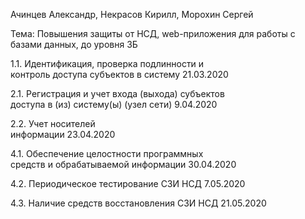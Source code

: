 Ачинцев Александр, Некрасов Кирилл, Морохин Сергей

Тема: Повышения защиты от НСД, web-приложения для работы с базами данных, до уровня 3Б


1.1. Идентификация,
проверка подлинности и    
контроль доступа
субъектов в систему        21.03.2020  

2.1. Регистрация и учет
входа (выхода) субъектов    
доступа в (из) систему(ы)
(узел сети) 9.04.2020

2.2. Учет носителей         
информации  23.04.2020

4.1. Обеспечение
целостности программных     
средств и обрабатываемой
информации  30.04.2020

4.2. Периодическое
тестирование СЗИ НСД      7.05.2020

4.3. Наличие средств
восстановления СЗИ НСД    21.05.2020
